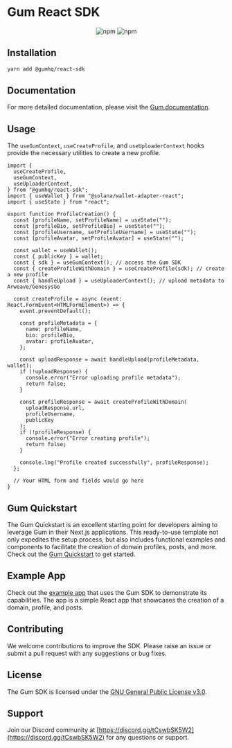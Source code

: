 # Gum React SDK

<p align="center">
  <img alt="npm" src="https://img.shields.io/npm/v/@gumhq/react-sdk?color=%23d45bff">
  <img alt="npm" src="https://img.shields.io/npm/dt/@gumhq/react-sdk?color=%23d45bff">
</p>

## Installation

```bash
yarn add @gumhq/react-sdk
```

## Documentation

For more detailed documentation, please visit the [Gum documentation](https://docs.gum.fun/).

## Usage

The `useGumContext`, `useCreateProfile`, and `useUploaderContext` hooks provide the necessary utilities to create a new profile.

```tsx
import {
  useCreateProfile,
  useGumContext,
  useUploaderContext,
} from "@gumhq/react-sdk";
import { useWallet } from "@solana/wallet-adapter-react";
import { useState } from "react";

export function ProfileCreation() {
  const [profileName, setProfileName] = useState("");
  const [profileBio, setProfileBio] = useState("");
  const [profileUsername, setProfileUsername] = useState("");
  const [profileAvatar, setProfileAvatar] = useState("");

  const wallet = useWallet();
  const { publicKey } = wallet;
  const { sdk } = useGumContext(); // access the Gum SDK
  const { createProfileWithDomain } = useCreateProfile(sdk); // create a new profile
  const { handleUpload } = useUploaderContext(); // upload metadata to Arweave/GenesysGo

  const createProfile = async (event: React.FormEvent<HTMLFormElement>) => {
    event.preventDefault();

    const profileMetadata = {
      name: profileName,
      bio: profileBio,
      avatar: profileAvatar,
    };

    const uploadResponse = await handleUpload(profileMetadata, wallet);
    if (!uploadResponse) {
      console.error("Error uploading profile metadata");
      return false;
    }

    const profileResponse = await createProfileWithDomain(
      uploadResponse.url,
      profileUsername,
      publicKey
    );
    if (!profileResponse) {
      console.error("Error creating profile");
      return false;
    }

    console.log("Profile created successfully", profileResponse);
  };

  // Your HTML form and fields would go here
}
```

## Gum Quickstart

The Gum Quickstart is an excellent starting point for developers aiming to leverage Gum in their Next.js applications. This ready-to-use template not only expedites the setup process, but also includes functional examples and components to facilitate the creation of domain profiles, posts, and more. Check out the [Gum Quickstart](https://github.com/gumhq/gum-quickstart) to get started.

## Example App

Check out the [example app](https://github.com/gumhq/gum-example-app) that uses the Gum SDK to demonstrate its capabilities. The app is a simple React app that showcases the creation of a domain, profile, and posts.

## Contributing

We welcome contributions to improve the SDK. Please raise an issue or submit a pull request with any suggestions or bug fixes.

## License

The Gum SDK is licensed under the [GNU General Public License v3.0](https://github.com/gumhq/sdk/blob/master/packages/react-sdk/LICENSE).

## Support

Join our Discord community at [https://discord.gg/tCswbSK5W2](https://discord.gg/tCswbSK5W2) for any questions or support.
